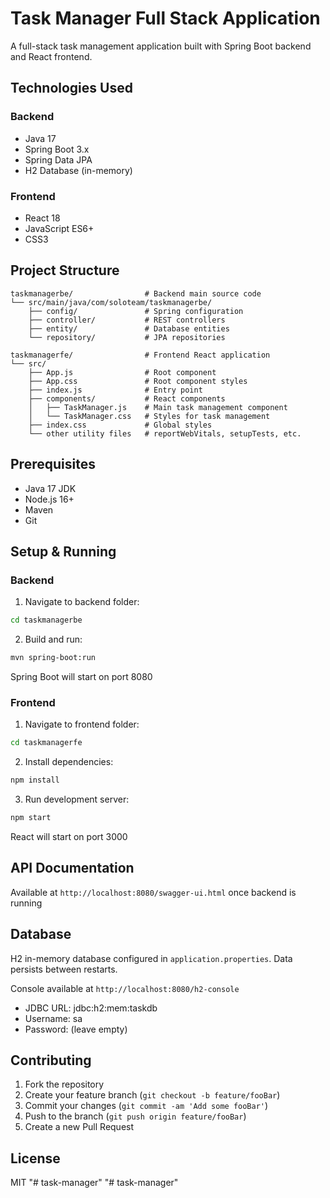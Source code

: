# Task Manager Full Stack Application

A full-stack task management application built with Spring Boot backend and React frontend.

## Technologies Used

### Backend
- Java 17
- Spring Boot 3.x
- Spring Data JPA
- H2 Database (in-memory)

### Frontend
- React 18
- JavaScript ES6+
- CSS3

## Project Structure

```
taskmanagerbe/                # Backend main source code
└── src/main/java/com/soloteam/taskmanagerbe/
    ├── config/               # Spring configuration
    ├── controller/           # REST controllers
    ├── entity/               # Database entities
    └── repository/           # JPA repositories

taskmanagerfe/                # Frontend React application
└── src/
    ├── App.js                # Root component
    ├── App.css               # Root component styles
    ├── index.js              # Entry point
    ├── components/           # React components
    │   ├── TaskManager.js    # Main task management component
    │   └── TaskManager.css   # Styles for task management
    ├── index.css             # Global styles
    └── other utility files   # reportWebVitals, setupTests, etc.
```

## Prerequisites

- Java 17 JDK
- Node.js 16+
- Maven
- Git

## Setup & Running

### Backend
1. Navigate to backend folder:
```bash
cd taskmanagerbe
```

2. Build and run:
```bash
mvn spring-boot:run
```
Spring Boot will start on port 8080

### Frontend
1. Navigate to frontend folder:
```bash
cd taskmanagerfe
```

2. Install dependencies:
```bash
npm install
```

3. Run development server:
```bash
npm start
```
React will start on port 3000

## API Documentation

Available at `http://localhost:8080/swagger-ui.html` once backend is running

## Database

H2 in-memory database configured in `application.properties`. Data persists between restarts.

Console available at `http://localhost:8080/h2-console`
- JDBC URL: jdbc:h2:mem:taskdb
- Username: sa   
- Password: (leave empty)

## Contributing

1. Fork the repository
2. Create your feature branch (`git checkout -b feature/fooBar`)
3. Commit your changes (`git commit -am 'Add some fooBar'`)
4. Push to the branch (`git push origin feature/fooBar`)
5. Create a new Pull Request

## License

MIT
"# task-manager" 
"# task-manager" 
